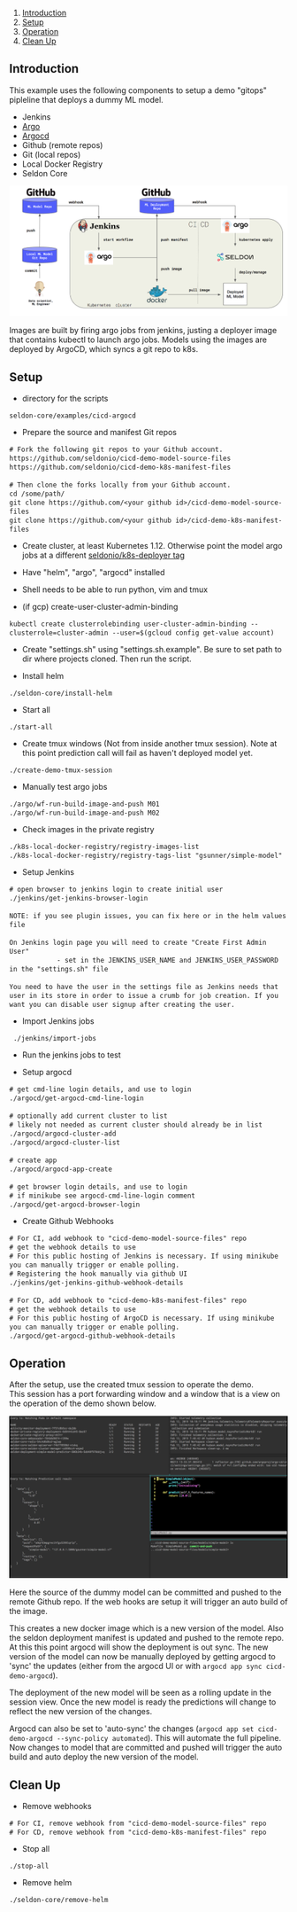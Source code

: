 1. [Introduction](#introduction)
1. [Setup](#setup)
1. [Operation](#operation)
1. [Clean Up](#clean-up)

## Introduction

This example uses the following components to setup a demo "gitops" pipleline that deploys a dummy ML model.

* Jenkins
* [Argo](https://github.com/argoproj/argo)
* [Argocd](https://github.com/argoproj/argo-cd)
* Github (remote repos)
* Git (local repos)
* Local Docker Registry
* Seldon Core

![missing cicd image](https://raw.githubusercontent.com/SeldonIO/seldon-core/master/examples/cicd/cicd-argocd/cicd-demo.png "Seldon Core CICD demo")

Images are built by firing argo jobs from jenkins, justing a deployer image that contains kubectl to launch argo jobs. Models using the images are deployed by ArgoCD, which syncs a git repo to k8s.

## Setup

* directory for the scripts
```
seldon-core/examples/cicd-argocd
```
* Prepare the source and manifest Git repos
```
# Fork the following git repos to your Github account.
https://github.com/seldonio/cicd-demo-model-source-files
https://github.com/seldonio/cicd-demo-k8s-manifest-files

# Then clone the forks locally from your Github account.
cd /some/path/
git clone https://github.com/<your github id>/cicd-demo-model-source-files
git clone https://github.com/<your github id>/cicd-demo-k8s-manifest-files
```
* Create cluster, at least Kubernetes 1.12. Otherwise point the model argo jobs at a different [seldonio/k8s-deployer tag](https://hub.docker.com/r/seldonio/k8s-deployer)

* Have "helm", "argo", "argocd" installed
* Shell needs to be able to run python, vim and tmux

* (if gcp) create-user-cluster-admin-binding
```
kubectl create clusterrolebinding user-cluster-admin-binding --clusterrole=cluster-admin --user=$(gcloud config get-value account)
```
* Create "settings.sh" using "settings.sh.example". Be sure to set path to dir where projects cloned. Then run the script.

* Install helm
```
./seldon-core/install-helm
```
* Start all
```
./start-all
```
* Create tmux windows (Not from inside another tmux session). Note at this point prediction call will fail as haven't deployed model yet.
```
./create-demo-tmux-session
```
* Manually test argo jobs
```
./argo/wf-run-build-image-and-push M01
./argo/wf-run-build-image-and-push M02
```
* Check images in the private registry
```
./k8s-local-docker-registry/registry-images-list
./k8s-local-docker-registry/registry-tags-list "gsunner/simple-model"
```
* Setup Jenkins
```
# open browser to jenkins login to create initial user
./jenkins/get-jenkins-browser-login

NOTE: if you see plugin issues, you can fix here or in the helm values file

On Jenkins login page you will need to create "Create First Admin User"
            - set in the JENKINS_USER_NAME and JENKINS_USER_PASSWORD in the "settings.sh" file

You need to have the user in the settings file as Jenkins needs that user in its store in order to issue a crumb for job creation. If you want you can disable user signup after creating the user.
```
* Import Jenkins jobs
```
 ./jenkins/import-jobs
```
* Run the jenkins jobs to test

* Setup argocd
```
# get cmd-line login details, and use to login
./argocd/get-argocd-cmd-line-login

# optionally add current cluster to list
# likely not needed as current cluster should already be in list
./argocd/argocd-cluster-add
./argocd/argocd-cluster-list

# create app
./argocd/argocd-app-create

# get browser login details, and use to login
# if minikube see argocd-cmd-line-login comment
./argocd/get-argocd-browser-login
```
* Create Github Webhooks
```
# For CI, add webhook to "cicd-demo-model-source-files" repo
# get the webhook details to use
# For this public hosting of Jenkins is necessary. If using minikube you can manually trigger or enable polling.
# Registering the hook manually via github UI
./jenkins/get-jenkins-github-webhook-details

# For CD, add webhook to "cicd-demo-k8s-manifest-files" repo
# get the webhook details to use
# For this public hosting of ArgoCD is necessary. If using minikube you can manually trigger or enable polling.
./argocd/get-argocd-github-webhook-details
```
## Operation

After the setup, use the created tmux session to operate the demo.  
This session has a port forwarding window and a window that is a view on the operation of the demo shown below.

![missing cicd session image](https://raw.githubusercontent.com/SeldonIO/seldon-core/master/examples/cicd/cicd-argocd/seldon-core-cicd-demo-tmux-session.png "Seldon Core CICD demo session")

Here the source of the dummy model can be committed and pushed to the remote Github repo. If the web hooks are setup it will trigger an auto build of the image.

This creates a new docker image which is a new version of the model. Also the seldon deployment manifest is updated and pushed to the remote repo.  
At this this point argocd will show the deployment is out sync. The new version of the model can now be manually deployed by getting argocd to 'sync' the updates (either from the argocd UI or with `argocd app sync cicd-demo-argocd`).

The deployment of the new model will be seen as a rolling update in the session view.  Once the new model is ready the predictions will change to reflect the new version of the changes.

Argocd can also be set to 'auto-sync' the changes (`argocd app set cicd-demo-argocd --sync-policy automated`). This will automate the full pipeline.
Now changes to model that are committed and pushed will trigger the auto build and auto deploy the new version of the model. 

## Clean Up

* Remove webhooks
```
# For CI, remove webhook from "cicd-demo-model-source-files" repo
# For CD, remove webhook from "cicd-demo-k8s-manifest-files" repo
```
* Stop all
```
./stop-all
```
* Remove helm
```
./seldon-core/remove-helm
```
